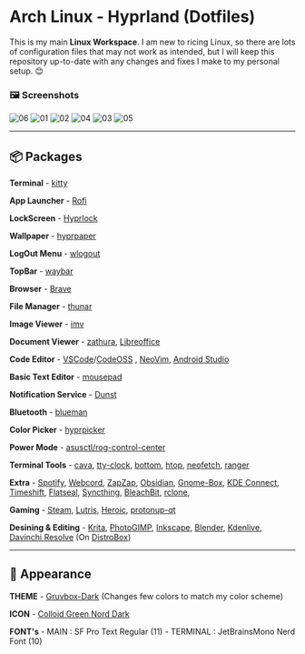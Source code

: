 # Arch Linux - Hyprland (Dotfiles)
This is my main **Linux Workspace**. I am new to ricing Linux, so there are lots of configuration files that may not work as intended, but I will keep this repository up-to-date with any changes and fixes I make to my personal setup. 😊

### 🖼️ Screenshots
![06](https://github.com/u1145h/dotfiles/assets/78568197/eed0ba63-1fec-425a-8486-bb140e0e4e84)
![01](https://github.com/u1145h/dotfiles/assets/78568197/b4f78911-6039-4590-b75e-8d4ead3234f5)
![02](https://github.com/u1145h/dotfiles/assets/78568197/4aa97049-4377-4315-97d8-494357e89493)
![04](https://github.com/u1145h/dotfiles/assets/78568197/55e3aff2-8c6c-4469-af5b-37e611fbab69)
![03](https://github.com/u1145h/dotfiles/assets/78568197/fbd1113e-fa8e-4eaa-b586-edebe17d1502)
![05](https://github.com/u1145h/dotfiles/assets/78568197/1bccdbb7-66c2-4df5-96dc-dfadabebb687)

---
## 📦 Packages

**Terminal** - [kitty](https://github.com/kovidgoyal/kitty)

**App Launcher** - [Rofi](https://github.com/davatorium/rofi)

**LockScreen** - [Hyprlock](https://github.com/hyprwm/hyprlock)

**Wallpaper** - [hyprpaper](https://github.com/hyprwm/hyprpaper)

**LogOut Menu** - [wlogout](https://github.com/ArtsyMacaw/wlogout) 

**TopBar** - [waybar](https://github.com/Alexays/Waybar)

**Browser** - [Brave](https://brave.com/)

**File Manager** - [thunar](https://archlinux.org/packages/extra/x86_64/thunar/)

**Image Viewer** - [imv](https://aur.archlinux.org/packages/imv-git)

**Document Viewer** - [zathura](https://github.com/pwmt/zathura), [Libreoffice](https://github.com/LibreOffice)

**Code Editor** - [VSCode](https://aur.archlinux.org/packages/visual-studio-code-bin)/[CodeOSS](https://github.com/code-oss-dev/code) , [NeoVim](https://github.com/neovim/neovim), [Android Studio](https://developer.android.com/studio)

**Basic Text Editor** - [mousepad](https://github.com/codebrainz/mousepad)

**Notification Service** - [Dunst](https://github.com/dunst-project/dunst)

**Bluetooth** - [blueman](https://github.com/blueman-project/blueman)

**Color Picker** - [hyprpicker](https://github.com/hyprwm/hyprpicker)

**Power Mode** - [asusctl/rog-control-center](https://github.com/flukejones/asusctl)

**Terminal Tools** - [cava](https://github.com/karlstav/cava), [tty-clock](https://github.com/xorg62/tty-clock), [bottom](https://github.com/ClementTsang/bottom), [htop](https://github.com/htop-dev/htop), [neofetch](https://github.com/dylanaraps/neofetch), [ranger](https://github.com/ranger/ranger)

**Extra** - [Spotify](https://open.spotify.com/), [Webcord](https://github.com/SpacingBat3/WebCord), [ZapZap](https://github.com/rafatosta/zapzap), [Obsidian](https://obsidian.md/), [Gnome-Box](https://github.com/GNOME/gnome-boxes), [KDE Connect](https://github.com/KDE/kdeconnect-kde), [Timeshift](https://github.com/linuxmint/timeshift), [Flatseal](https://github.com/tchx84/Flatseal), [Syncthing](https://github.com/syncthing/syncthing), [BleachBit](https://github.com/bleachbit/bleachbit), [rclone](https://github.com/rclone/rclone),

**Gaming** - [Steam](https://store.steampowered.com/), [Lutris](https://lutris.net/), [Heroic](https://heroicgameslauncher.com/), [protonup-qt](https://davidotek.github.io/protonup-qt/)

**Desining & Editing** - [Krita](https://github.com/KDE/krita), [PhotoGIMP](https://github.com/Diolinux/PhotoGIMP), [Inkscape](https://github.com/inkscape/inkscape), [Blender](https://www.blender.org/), [Kdenlive](https://github.com/KDE/kdenlive), [Davinchi Resolve](https://www.blackmagicdesign.com/products/davinciresolve) (On [DistroBox](https://github.com/89luca89/distrobox))

---
## 🎨 Appearance
**THEME** - [Gruvbox-Dark](https://github.com/u1145h/dotfiles/tree/main/home/.themes/Gruvbox-Dark) (Changes few colors to match my color scheme)

**ICON** - [Colloid Green Nord Dark](https://github.com/vinceliuice/Colloid-icon-theme)

**FONT's** 
    - MAIN : SF Pro Text Regular (11)
    - TERMINAL : JetBrainsMono Nerd Font (10)